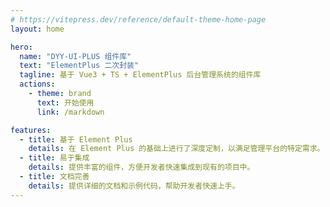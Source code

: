 ```yaml
---
# https://vitepress.dev/reference/default-theme-home-page
layout: home

hero:
  name: "DYY-UI-PLUS 组件库"
  text: "ElementPlus 二次封装"
  tagline: 基于 Vue3 + TS + ElementPlus 后台管理系统的组件库
  actions:
    - theme: brand
      text: 开始使用
      link: /markdown

features:
  - title: 基于 Element Plus
    details: 在 Element Plus 的基础上进行了深度定制，以满足管理平台的特定需求。
  - title: 易于集成
    details: 提供丰富的组件，方便开发者快速集成到现有的项目中。
  - title: 文档完善
    details: 提供详细的文档和示例代码，帮助开发者快速上手。
---
```


